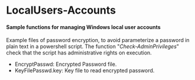 # LocalUsers-Accounts
#### Sample functions for managing Windows local user accounts

Example files of password encryption, to avoid parameterize a password in plain text in a powershell script. The function "*Check-AdminPrivileges*" check that the script has administrative rights on execution.

- EncryptPasswd: Encrypted Password file.
- KeyFilePasswd.key: Key file to read encrypted password.
